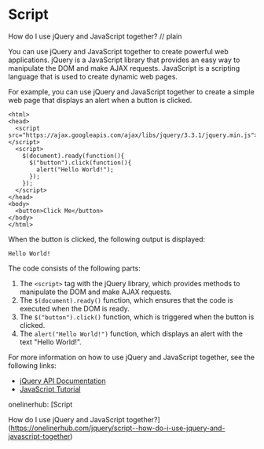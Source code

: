# Script

How do I use jQuery and JavaScript together?
// plain

You can use jQuery and JavaScript together to create powerful web applications. jQuery is a JavaScript library that provides an easy way to manipulate the DOM and make AJAX requests. JavaScript is a scripting language that is used to create dynamic web pages.

For example, you can use jQuery and JavaScript together to create a simple web page that displays an alert when a button is clicked.

```
<html>
<head>
  <script src="https://ajax.googleapis.com/ajax/libs/jquery/3.3.1/jquery.min.js"></script>
  <script>
    $(document).ready(function(){
      $("button").click(function(){
        alert("Hello World!");
      });
    });
  </script>
</head>
<body>
  <button>Click Me</button>
</body>
</html>
```

When the button is clicked, the following output is displayed:

```
Hello World!
```

The code consists of the following parts:

1. The `<script>` tag with the jQuery library, which provides methods to manipulate the DOM and make AJAX requests.
2. The `$(document).ready()` function, which ensures that the code is executed when the DOM is ready.
3. The `$("button").click()` function, which is triggered when the button is clicked.
4. The `alert("Hello World!")` function, which displays an alert with the text "Hello World!".

For more information on how to use jQuery and JavaScript together, see the following links:

- [jQuery API Documentation](https://api.jquery.com/)
- [JavaScript Tutorial](https://www.w3schools.com/js/)

onelinerhub: [Script

How do I use jQuery and JavaScript together?](https://onelinerhub.com/jquery/script--how-do-i-use-jquery-and-javascript-together)